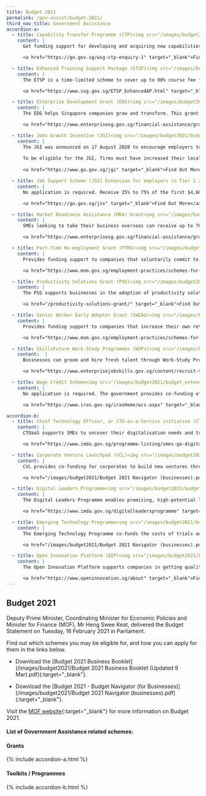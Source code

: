 ```yaml
---
title: Budget 2021
permalink: /gov-assist/budget-2021/
third_nav_title: Government Assistance
accordion-a:
  - title: Capability Transfer Programme (CTP)<img src="/images/budget2021/budget_extended.png">
    content: |
      Get funding support for developing and acquiring new capabilities from foreign specialists.

      <a href="https://go.gov.sg/wsg-ctp-enquiry-1" target="_blank">Find Out More</a>

  - title: Enhanced Training Support Package (ETSP)<img src="/images/budget2021/budget_extended.png">
    content: |
      The ETSP is a time-limited scheme to cover up to 90% course fee funding (for selected sectors) and up to $7.50/hr absentee payroll funding for selected sector-specific traning programmes by SSG-appointed training partners for courses starting before 1 Jan 2022.

      <a href="https://www.ssg.gov.sg/ETSP_EnhancedAP.html" target="_blank">Find Out More</a>  

  - title: Enterprise Development Grant (EDG)<img src="/images/budget2021/budget_enhanced.png">
    content: |
      The EDG helps Singapore companies grow and transform. This grant supports projects that help you upgrade your business, innovate or venture overseas. Receive up to 70% support for eligible costs. (up to 80% from 1 April - 31 March 2022)

      <a href="https://www.enterprisesg.gov.sg/financial-assistance/grants/for-local-companies/enterprise-development-grant/overview" target="_blank">Find Out More</a>

  - title: Jobs Growth Incentive (JGI)<img src="/images/budget2021/budget_enhanced.png">
    content: |
      The JGI was announced on 17 August 2020 to encourage employers to accelerate their hiring of local workforce from September 2020 to February 2021 (inclusive), so as to create good and long-term jobs for locals. The JGI will provide one year of salary support from the point of hire for each new local hire by employers that managed to increase their local workforce from September 2020 to February 2021 (inclusive). It was enhanced on 5 and 15 October to provide higher tiers of support to persons-with-disabilities and ex-offenders, respectively.
      
      To be eligible for the JGI, firms must have increased their local workforce, as compared to August 2020. This must be accompanied by an increase in local workforce earning at least $1,400 a month, as compared to August 2020.
      
      <a href="https://www.go.gov.sg/jgi" target="_blank">Find Out More</a>

  - title: Job Support Scheme (JSS) Extension for employers in Tier 1 and 2 sectors<img src="/images/budget2021/budget_extended.png">
    content: |
      No application is required. Receive 25% to 75% of the first $4,600 of gross monthly wages paid to each local employee. The cash grant will be automatically computed based on mandatory CPF contribution data.

      <a href="https://go.gov.sg/jss" target="_blank">Find Out More</a>

  - title: Market Readiness Assistance (MRA) Grant<img src="/images/budget2021/budget_enhanced.png">
    content: |
      SMEs looking to take their business overseas can receive up to 70% support for eligible costs with the MRA grant from 1 April 2020 - 31 March 2023. (up to 80% from 1 April - 31 March 2022).

      <a href="https://www.enterprisesg.gov.sg/financial-assistance/grants/for-local-companies/market-readiness-assistance-grant" target="_blank">Find Out More</a>

  - title: Part-Time Re-employment Grant (PTRG)<img src="/images/budget2021/budget2021.png">
    content: |
      Provides funding support to companies that voluntarily commit to providing part-time re-employment to all eligible seniors who request for it.

      <a href="https://www.mom.gov.sg/employment-practices/schemes-for-employers-and-employees/senior-worker-early-adopter-grant-and-part-time-re-employment-grant" target="_blank">Find Out More</a>

  - title: Productivity Solutions Grant (PSG)<img src="/images/budget2021/budget_enhanced.png">
    content: |
      The PSG supports businesses in the adoption of productivity solutions. Businesses can choose from a list of pre-scoped solutions and receive up to 80% funding support for eligible costs from 1 April 2020 - 31 March 2022.

      <a href="/productivity-solutions-grant/" target="_blank">Find Out More</a>

  - title: Senior Worker Early Adopter Grant (SWEAG)<img src="/images/budget2021/budget2021.png">
    content: |
      Provides funding support to companies that increase their own retirement and re-employment ages ahead of the legislated changes.

      <a href="https://www.mom.gov.sg/employment-practices/schemes-for-employers-and-employees/senior-worker-early-adopter-grant-and-part-time-re-employment-grant" target="_blank">Find Out More</a>

  - title: SkillsFuture Work-Study Programmes (WSPs)<img src="/images/budget2021/budget_enhanced.png">
    content:  |
      Businesses can groom and hire fresh talent through Work-Study Programmes across Certificate, Diploma, Post-Diploma, and Degree levels. Businesses will jointly design and deliver with Institutes of Higher Learning (IHLs) and appointed private providers.

      <a href="https://www.enterprisejobskills.gov.sg/content/recruit-talent/work-study-programme.html" target="_blank">Find Out More</a>

  - title: Wage Credit Scheme<img src="/images/budget2021/budget_extended.png">
    content: |
      No application is required. The government provides co-funding of wage increments for Singaporean employees earning a gross monthly wage of up to $5,000.

      <a href="https://www.iras.gov.sg/irasHome/wcs.aspx" target="_blank">Find Out More</a>

accordion-b:
  - title: Chief Technology Officer, or CTO-as-a-Service initiative (CTOaaS)<img src="/images/budget2021/budget_new.png">
    content: |
      CTOaaS supports SMEs to uncover their digitalisation needs and transform their business operations through professional IT consultancies offering end-to-end digital advice, from digital consultancy tailored to business needs, to downstream project implementation. More details in due course.

      <a href="https://www.imda.gov.sg/programme-listing/smes-go-digital/CTOaaS" target="_blank">Find Out More</a>

  - title: Corporate Venture Launchpad (VCL)<img src="/images/budget2021/budget_new.png">
    content: |
      CVL provides co-funding for corporates to build new ventures through pre-qualified venture studios. More details in due course.

      <a href="/images/budget2021/Budget 2021 Navigator (businesses).pdf" target="_blank">Find Out More</a>

  - title: Digital Leaders Programme<img src="/images/budget2021/budget_new.png">
    content: |
      The Digital Leaders Programme enables promising, high-potential local companies to become digital leaders by equipping them with digital capabilities and talent to transform their business models and capture new growth opportunities. More details in due course.

      <a href="https://www.imda.gov.sg/digitalleadersprogramme" target="_blank">Find Out More</a>

  - title: Emerging Technology Programme<img src="/images/budget2021/budget_new.png">
    content: |
      The Emerging Technology Programme co-funds the costs of trials and adoption of frontier technologies like 5G, artificial intelligence, and trust technologies. More details in due course.

      <a href="/images/budget2021/Budget 2021 Navigator (businesses).pdf" target="_blank">Find Out More</a>

  - title: Open Innovation Platform (OIP)<img src="/images/budget2021/budget_enhanced.png">
    content: |
      The Open Innovation Platform supports companies in getting quality and multi-disciplinary solutions to meet their digital innovation and business needs; enhanced with new features to increase scale and speed.

      <a href="https://www.openinnovation.sg/about" target="_blank">Find Out More</a>
---
```


## Budget 2021

Deputy Prime Minister, Coordinating Minister for Economic Policies and Minister for Finance (MOF), Mr Heng Swee Keat, delivered the Budget Statement on Tuesday, 16 February 2021 in Parliament.

Find out which schemes you may be eligible for, and how you can apply for them in the links below.

- Download the [Budget 2021 Business Booklet](/images/budget2021/Budget 2021 Business Booklet (Updated 9 Mar).pdf){:target="_blank"}.

- Download the [Budget 2021 - Budget Navigator (for Businesses)](/images/budget2021/Budget 2021 Navigator (businesses).pdf){:target="_blank"}.

Visit the [MOF website](https://www.mof.gov.sg/){:target="_blank"} for more information on Budget 2021.

#### List of Government Assistance related schemes:

#### Grants

{% include accordion-a.html %}

#### Toolkits / Programmes

{% include accordion-b.html %}

<script src="/jquery/jquery.min.js"></script>
<script src="/jquery/bp-menu-new-tab.js"></script>

